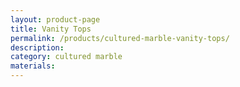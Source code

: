 ```yaml
---
layout: product-page
title: Vanity Tops
permalink: /products/cultured-marble-vanity-tops/
description:
category: cultured marble
materials:
---
```

